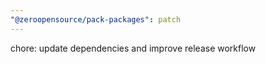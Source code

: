 ```yaml
---
"@zeroopensource/pack-packages": patch
---
```


chore: update dependencies and improve release workflow
